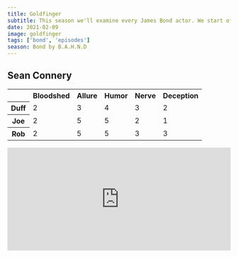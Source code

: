 ```yaml
---
title: Goldfinger
subtitle: This season we'll examine every James Bond actor. We start off with what many say is the definitive Bond movie - 1964's Goldfinger. Joe debuts the B.A.H.N.D rating system we'll use to decide the best Bond of all time.
date: 2021-02-09
image: goldfinger
tags: ['bond', 'episodes']
season: Bond by B.A.H.N.D
---
```

<h2>Sean Connery</h2>
<table class="data">
	<tr>
		<td></td>
		<th>Bloodshed</th>
		<th>Allure</th>
		<th>Humor</th>
		<th>Nerve</th>
		<th>Deception</th>
	</tr>
	<tr>
		<th>Duff</th>
		<td>2</td>
		<td>3</td>
		<td>4</td>
		<td>3</td>
		<td>2</td>
	</tr>
	<tr>
		<th>Joe</th>
		<td>2</td>
		<td>5</td>
		<td>5</td>
		<td>2</td>
		<td>1</td>
	</tr>
	<tr>
		<th>Rob</th>
		<td>2</td>
		<td>5</td>
		<td>5</td>
		<td>3</td>
		<td>3</td>
	</tr>
</table>
<iframe src="https://open.spotify.com/embed-podcast/episode/5KHmbcDbmCrk4Lbwk5Xk9W" width="100%" height="232" frameborder="0" allowtransparency="true" allow="encrypted-media"></iframe>
